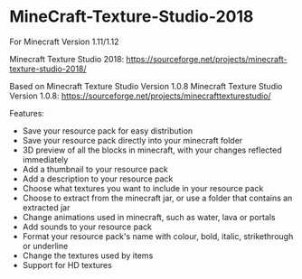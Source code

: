 # MineCraft-Texture-Studio-2018
For Minecraft Version 1.11/1.12

Minecraft Texture Studio 2018: https://sourceforge.net/projects/minecraft-texture-studio-2018/


Based on Minecraft Texture Studio Version 1.0.8
Minecraft Texture Studio Version 1.0.8: https://sourceforge.net/projects/minecrafttexturestudio/

Features:

- Save your resource pack for easy distribution
- Save your resource pack directly into your minecraft folder
- 3D preview of all the blocks in minecraft, with your changes reflected immediately
- Add a thumbnail to your resource pack
- Add a description to your resource pack
- Choose what textures you want to include in your resource pack
- Choose to extract from the minecraft jar, or use a folder that contains an extracted jar
- Change animations used in minecraft, such as water, lava or portals
- Add sounds to your resource pack
- Format your resource pack's name with colour, bold, italic, strikethrough or underline
- Change the textures used by items
- Support for HD textures

